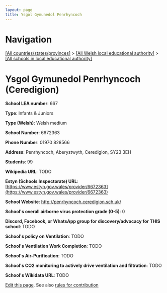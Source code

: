 ```yaml
---
layout: page
title: Ysgol Gymunedol Penrhyncoch
---
```

# Navigation

[[All countries/states/provinces]](../../..) > [[All Welsh local educational authority]](../..) > [[All schools in local educational authority]](..)

# Ysgol Gymunedol Penrhyncoch (Ceredigion)

**School LEA number**: 667

**Type**: Infants & Juniors

**Type (Welsh)**: Welsh medium

**School Number**: 6672363

**Phone Number**: 01970 828566

**Address**: Penrhyncoch, Aberystwyth, Ceredigion, SY23 3EH

**Students**: 99

**Wikipedia URL**: TODO

**Estyn (Schools Inspectorate) URL**: [https://www.estyn.gov.wales/provider/6672363](https://www.estyn.gov.wales/provider/6672363)

**School Website**: http://penrhyncoch.ceredigion.sch.uk/

**School's overall airborne virus protection grade (0-5)**: 0

**Discord, Facebook, or WhatsApp group for discovery/advocacy for THIS school**: TODO

**School's policy on Ventilation**: TODO

**School's Ventilation Work Completion**: TODO

**School's Air-Purification**: TODO

**School's CO2 monitoring to actively drive ventilation and filtration**: TODO

**School's Wikidata URL**: TODO




[Edit this page](https://github.com/VentilationProject/Wales/edit/prif/./Ceredigion/Ysgol_Gymunedol_Penrhyncoch.md). See also [rules for contribution](../../../contribution-rules/)